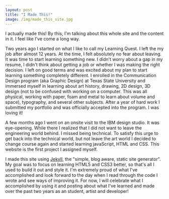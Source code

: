 ```yaml
---
layout: post
title: "I Made This!"
image: /img/made_this_site.jpg
---
```


I actually made this!  By this, I'm talking about this whole site and the content in it.  I feel like I've come a long way.

Two years ago I started on what I like to call my Learning Quest.  I left the my job after almost 12 years. At the time, I felt absolutely no fear about leaving. It was time to start learning something new.  I didn't worry about a gap in my resume, I didn't think about getting a job or whether I was making the right decision. I left on good terms and was excited about my plan to start learning something completely different.  I enrolled in the Communication Design program (aka Graphic Design) at Texas State University and immersed myself in learning about art history, drawing, 2D design, 3D design (not to be confused with working on a computer. This was all physical, working with paper, foam and metal to learn about volume and space), typography, and several other subjects.  After a year of hard work I submitted my portfolio and was officially accepted into the program. I was loving it!

A few months ago I went on an onsite visit to the IBM design studio. It was eye-opening.  While there I realized that I did not want to leave the engineering world behind. I missed being technical.  To satisfy this urge to get back into the technical world, but not leave the art world I decided to change course again and started learning javaScript, HTML and CSS.  This website is the first project I assigned myself.

I made this site using [Jekyll](https://jekyllrb.com/), the "simple, blog aware, static site generator".  My goal was to focus on learning HTML5 and CSS3 better, so that's all I used to build it out and style it.  I'm extremely proud of what I've accomplished and look forward to the day when I read through the code I wrote and see ways of improving it. For now, I will celebrate what I accomplished by using it and posting about what I've learned and made over the past two years as an student, artist and developer!
